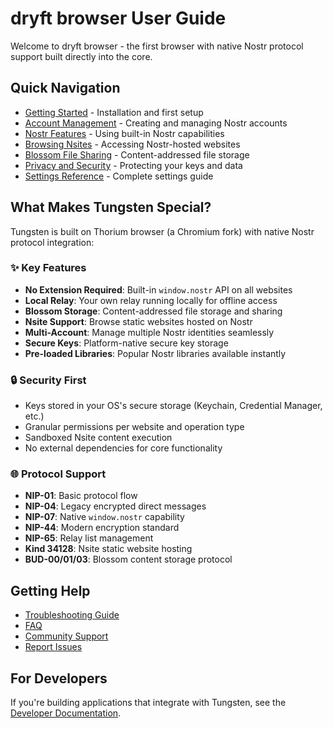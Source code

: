 # dryft browser User Guide

Welcome to dryft browser - the first browser with native Nostr protocol support built directly into the core.

## Quick Navigation

- [Getting Started](getting-started.md) - Installation and first setup
- [Account Management](account-management.md) - Creating and managing Nostr accounts
- [Nostr Features](nostr-features.md) - Using built-in Nostr capabilities
- [Browsing Nsites](browsing-nsites.md) - Accessing Nostr-hosted websites
- [Blossom File Sharing](blossom-features.md) - Content-addressed file storage
- [Privacy and Security](privacy-security.md) - Protecting your keys and data
- [Settings Reference](settings-reference.md) - Complete settings guide

## What Makes Tungsten Special?

Tungsten is built on Thorium browser (a Chromium fork) with native Nostr protocol integration:

### ✨ Key Features

- **No Extension Required**: Built-in `window.nostr` API on all websites
- **Local Relay**: Your own relay running locally for offline access
- **Blossom Storage**: Content-addressed file storage and sharing
- **Nsite Support**: Browse static websites hosted on Nostr
- **Multi-Account**: Manage multiple Nostr identities seamlessly
- **Secure Keys**: Platform-native secure key storage
- **Pre-loaded Libraries**: Popular Nostr libraries available instantly

### 🔒 Security First

- Keys stored in your OS's secure storage (Keychain, Credential Manager, etc.)
- Granular permissions per website and operation type
- Sandboxed Nsite content execution
- No external dependencies for core functionality

### 🌐 Protocol Support

- **NIP-01**: Basic protocol flow
- **NIP-04**: Legacy encrypted direct messages
- **NIP-07**: Native `window.nostr` capability
- **NIP-44**: Modern encryption standard
- **NIP-65**: Relay list management
- **Kind 34128**: Nsite static website hosting
- **BUD-00/01/03**: Blossom content storage protocol

## Getting Help

- [Troubleshooting Guide](../troubleshooting/README.md)
- [FAQ](../troubleshooting/faq.md)
- [Community Support](../troubleshooting/support.md)
- [Report Issues](https://github.com/sandwichfarm/dryft/issues)

## For Developers

If you're building applications that integrate with Tungsten, see the [Developer Documentation](../developer/README.md).